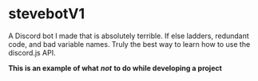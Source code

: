 # stevebotV1
A Discord bot I made that is absolutely terrible. If else ladders, redundant code, and bad variable names. Truly the best way to learn how to use the discord.js API.

**This is an example of what** ***not*** **to do while developing a project**

